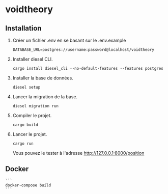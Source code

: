 # voidtheory

## Installation

1. Créer un fichier .env en se basant sur le .env.example

    ```
    DATABASE_URL=postgres://username:password@localhost/voidtheory
    ```
    
2. Installer diesel CLI.

    ```
    cargo install diesel_cli --no-default-features --features postgres
    ```
    
3. Installer la base de données.

    ```
    diesel setup
    ```
    
4. Lancer la migration de la base.

    ```
    diesel migration run
    ```
    
5. Compiler le projet.

    ```
    cargo build
    ```
    
6. Lancer le projet.

    ```
    cargo run
    ```
    Vous pouvez le tester à l'adresse http://127.0.0.1:8000/position
    
    
## Docker

    ```
    docker-compose build
    ```

